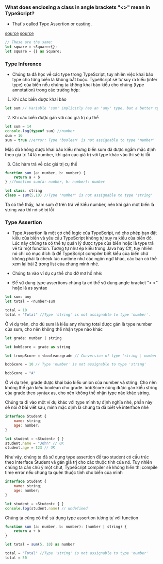 ### What does enclosing a class in angle brackets "<>" mean in TypeScript?
- That's called Type Assertion or casting.

[source](https://www.typescriptlang.org/docs/handbook/2/everyday-types.html#type-assertions)
[source](https://yeulaptrinh.vn/bai-7-type-inference-type-assertion)


```javascript
// These are the same:
let square = <Square>{};
let square = {} as Square;
```

### Type Inference
- Chúng ta đã học về các type trong TypeScript, tuy nhiên việc khai báo type cho từng biến là không bắt buộc. TypeScript sẽ tự suy ra kiểu (infer type) của biến nếu chúng ta không khai báo kiểu cho chúng (type annotation) trong các trường hợp:

1. Khi các biến được khai báo

```js
let sum // Variable 'sum' implicitly has an 'any' type, but a better type may be inferred from usage
```

2. Khi các biến được gán với các giá trị cụ thể

```js
let sum = 14
console.log(typeof sum) //number
sum = 16
sum = true //error: Type 'boolean' is not assignable to type 'number'
```
Mặc dù không được khai báo kiểu nhưng biến sum đã được ngầm mặc định theo giá trị 14 là number, khi gán các giá trị với type khác vào thì sẽ bị lỗi

3. Các hàm trả về các giá trị cụ thể

```js
function sum (a: number, b: number) {
    return a + b
} //function sum(a: number, b: number): number

let class: string
class = sum(5,10) //Type 'number' is not assignable to type 'string'
```
Ta có thể thấy, hàm sum ở trên trả về kiểu number, nên khi gán một biến là string vào thì nó sẽ bị lỗi

### Type Assertion
- Type Assertion là một cơ chế logic của TypeScript, nó cho phép bạn đặt kiểu của biến và yêu cầu TypeScript không tự suy ra kiểu của biến đó. Lúc này chúng ta có thể tự quản lý được type của biến hoặc là type trả về từ một function. Tương tự như ép kiểu trong Java hay C#, tuy nhiên nó chỉ có mục đích là để TypeScript compiler biết kiểu của biến chứ không phải là check lúc runtime như các ngôn ngữ khác, các bạn có thể xem lại bài 2 trong list của chúng mình nhé.

- Chúng ta vào ví dụ cụ thể cho đỡ mơ hồ nhé:

- Để sử dụng type assertions chúng ta có thể sử dụng angle bracket “< >” hoặc là as syntax

```js
let sum: any
let total = <number>sum

total = 10
total = "Total" //Type 'string' is not assignable to type 'number'.
```
Ở ví dụ trên, cho dù sum là kiểu any nhưng total được gán là type number của sum, cho nên không thể nhận type nào khác

```js
let grade: number | string

let bobScore = grade as string

let trumpScore = <boolean>grade // Conversion of type 'string | number' to type 'boolean' may be a mistake because neither type sufficiently overlaps with the other. If this was intentional, convert the expression to 'unknown' first.

bobScore = 10 // Type 'number' is not assignable to type 'string'

bobScore = "A"
```
Ở ví dụ trên, grade được khai báo kiểu union của number và string. Cho nên không thể gán kiểu boolean cho grade. bobScore cũng được gán kiểu string của grade theo syntax as, cho nên không thể nhận type nào khác string.

Chúng ta đi vào một ví dụ khác với type mình tự định nghĩa nhé, phần này sẽ nói ở bài viết sau, mình mặc định là chúng ta đã biết về interface nhé


```js
interface Student {
    name: string;
    age: number;
}

let student = <Student> { }
student.name = "John" // OK
student.age = 123 // OK
```
Như vậy, chúng ta đã sử dụng type assertion để tạo student có cấu trúc theo Interface Student và gán giá trị cho các thuộc tính của nó. Tuy nhiên chúng ta cần chú ý một chút, TypeScript compiler sẽ không hiển thị compile time error nếu chúng ta quên thuộc tính cho biến của mình


```js
interface Student {
    name: string;
    age: number;
}

let student = <Student> { }
console.log(student.name) // undefined
```

Chúng ta cũng có thể sử dụng type assertion tương tự với function

```js
function sum (a: number, b: number): (number | string) {
    return a + b
}

let total = sum(5, 10) as number

total = "Total" //Type 'string' is not assignable to type 'number'
total = 50
```
